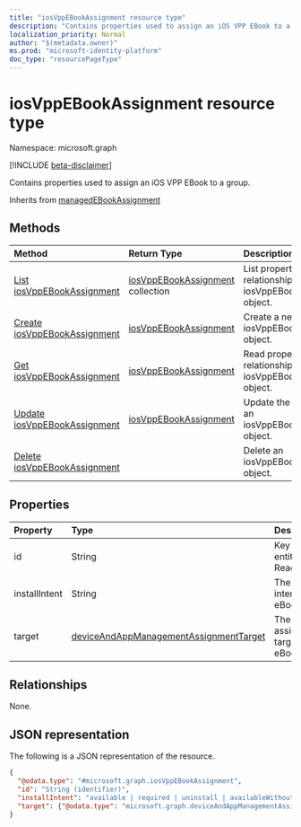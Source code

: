 ```yaml
---
title: "iosVppEBookAssignment resource type"
description: "Contains properties used to assign an iOS VPP EBook to a group."
localization_priority: Normal
author: "$(metadata.owner)"
ms.prod: "microsoft-identity-platform"
doc_type: "resourcePageType"
---
```


# iosVppEBookAssignment resource type

Namespace: microsoft.graph

[!INCLUDE [beta-disclaimer](../../includes/beta-disclaimer.md)]

Contains properties used to assign an iOS VPP EBook to a group.

Inherits from [managedEBookAssignment](managedebookassignment.md)

## Methods

| Method                                                                        | Return Type                                                         | Description                                                           |
| :---------------------------------------------------------------------------- | :------------------------------------------------------------------ | :-------------------------------------------------------------------- |
| [List iosVppEBookAssignment](../api/intune-iosvppebookassignment-list.md)     | [iosVppEBookAssignment](intune-iosVppEBookAssignment.md) collection | List properties and relationships of an iosVppEBookAssignment object. |
| [Create iosVppEBookAssignment](../api/intune-iosvppebookassignment-create.md) | [iosVppEBookAssignment](intune-iosVppEBookAssignment.md)            | Create a new iosVppEBookAssignment object.                            |
| [Get iosVppEBookAssignment](../api/intune-iosvppebookassignment-get.md)       | [iosVppEBookAssignment](intune-iosVppEBookAssignment.md)            | Read properties and relationships of an iosVppEBookAssignment object. |
| [Update iosVppEBookAssignment](../api/intune-iosvppebookassignment-update.md) | [iosVppEBookAssignment](intune-iosVppEBookAssignment.md)            | Update the properties of an iosVppEBookAssignment object.             |
| [Delete iosVppEBookAssignment](../api/intune-iosvppebookassignment-delete.md) |                                                                     | Delete an iosVppEBookAssignment object.                               |

## Properties

| Property      | Type                                                                                             | Description                      |
| :------------ | :----------------------------------------------------------------------------------------------- | :------------------------------- |
| id            | String                                                                                           | Key of the entity. Read-only.    |
| installIntent | String                                                                                           | The install intent for eBook.    |
| target        | [deviceAndAppManagementAssignmentTarget](../resources/deviceandappmanagementassignmenttarget.md) | The assignment target for eBook. |

## Relationships

None.

## JSON representation

The following is a JSON representation of the resource.

<!-- {
  "blockType": "resource",
  "keyProperty": "id",
  "@odata.type": "microsoft.graph.iosVppEBookAssignment",
  "baseType": "microsoft.graph.managedEBookAssignment",
  "openType": False
}
-->

```json
{
  "@odata.type": "#microsoft.graph.iosVppEBookAssignment",
  "id": "String (identifier)",
  "installIntent": "available | required | uninstall | availableWithoutEnrollment",
  "target": {"@odata.type": "microsoft.graph.deviceAndAppManagementAssignmentTarget"}
}
```
